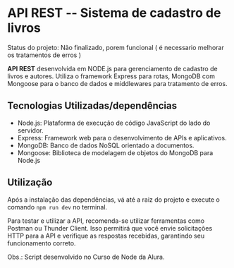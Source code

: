 # API REST -- Sistema de cadastro de livros

Status do projeto: Não finalizado, porem funcional ( é necessario melhorar os tratamentos de erros )

**API REST** desenvolvida em NODE.js para gerenciamento de cadastro de livros e autores. Utiliza o framework Express para rotas, MongoDB com Mongoose para o banco de dados e middlewares para tratamento de erros.

## Tecnologias Utilizadas/dependências

- Node.js: Plataforma de execução de código JavaScript do lado do servidor.
- Express: Framework web para o desenvolvimento de APIs e aplicativos.
- MongoDB: Banco de dados NoSQL orientado a documentos.
- Mongoose: Biblioteca de modelagem de objetos do MongoDB para Node.js

## Utilização

Após a instalação das dependências, vá até a raiz do projeto e execute o comando `npm run dev` no terminal.

Para testar e utilizar a API, recomenda-se utilizar ferramentas como Postman ou Thunder Client. Isso permitirá que você envie solicitações HTTP para a API e verifique as respostas recebidas, garantindo seu funcionamento correto.


Obs.: Script desenvolvido no Curso de Node da Alura.
